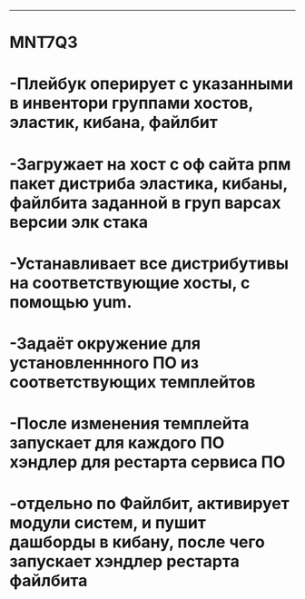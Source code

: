 ---
# MNT7Q3
# -Плейбук оперирует с указанными в инвентори группами хостов, эластик, кибана, файлбит
# -Загружает на хост с оф сайта рпм пакет дистриба эластика, кибаны, файлбита заданной в груп варсах версии элк стака
# -Устанавливает все дистрибутивы на соответствующие хосты, с помощью yum.
# -Задаёт окружение для установленнного ПО из соответствующих темплейтов
# -После изменения темплейта запускает для каждого ПО хэндлер для рестарта сервиса ПО
# -отдельно по Файлбит, активирует модули систем, и пушит дашборды в кибану, после чего запускает хэндлер рестарта файлбита
